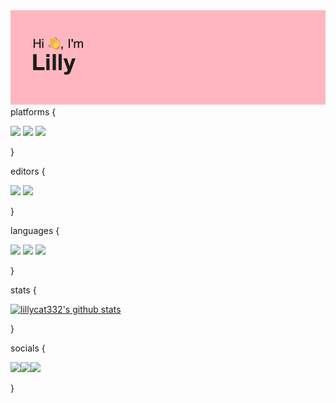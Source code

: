 <img src="header.png">
<p1>platforms {</p1>

<p>
  <img src="https://img.shields.io/badge/Apple-%23000000.svg?style=for-the-badge&logo=apple&logoColor=white">
  <img src="https://img.shields.io/badge/iOS-000000?style=for-the-badge&logo=ios&logoColor=white">
  <img src="https://img.shields.io/badge/mac%20os-000000?style=for-the-badge&logo=macos&logoColor=F0F0F0">
</p>
<p1>}</p1>


<p1>editors {</p1>
<p>
  <img src="https://img.shields.io/badge/Xcode-0078d7?style=for-the-badge&logo=Xcode&logoColor=white">
  <img src="https://img.shields.io/badge/Visual%20Studio%20Code-0078d7.svg?style=for-the-badge&logo=visual-studio-code&logoColor=white">
</p>
<p1>}</p1>


<p1>languages {</p1>
<p>
  <img src="https://img.shields.io/badge/swift-F54A2A?style=for-the-badge&logo=swift&logoColor=white">
  <img src="https://img.shields.io/badge/html5-%23F54A2A.svg?style=for-the-badge&logo=html5&logoColor=white">
  <img src="https://img.shields.io/badge/c-%23F54A2A.svg?style=for-the-badge&logo=c&logoColor=white">
</p>
<p1>}</p1>


<p1>stats  {</p1>
<p>
  <a href="https://github.com/lillycat332">
    <img src="https://github-readme-stats.vercel.app/api?username=lillycat332&hide_border=true&show_icons=true" alt="lillycat332's github stats">
  </a>
</p>

<p1>}</p1>


<p1>socials {</p1>
<p>
  <a href="https://dribbble.com/lillyfgsfds"><img src="https://img.shields.io/badge/Dribbble-EA4C89?style=for-the-badge&logo=dribbble&logoColor=white"></a><a href="https://www.youtube.com/channel/UCrrh8KuvEenremkNvCTZAPw"><img src="https://img.shields.io/badge/Youtube-%23EA4C89.svg?style=for-the-badge&logo=YouTube&logoColor=white"></a><a href="https://7daysfree.xyz"><img src="https://img.shields.io/badge/Web-EA4C89?style=for-the-badge&logo=curl&logoColor=white"></a> 
</p>
<p1>}</p1>
